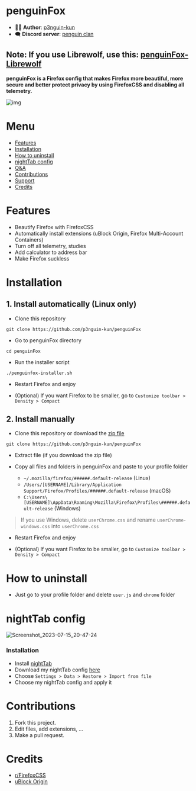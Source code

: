 # **penguinFox**

- 👩‍💻 **Author**: [p3nguin-kun](https://github.com/p3nguin-kun)
- 🗨️ **Discord server**: [penguin clan](https://discord.gg/https://discord.gg/yzn442FGuZ)

## **Note**: If you use Librewolf, use this: [penguinFox-Librewolf](https://github.com/p3nguin-kun/penguinFox-Librewolf)

**penguinFox is a Firefox config that makes Firefox more beautiful, more secure and better protect privacy by using FirefoxCSS and disabling all telemetry.**

![img](https://github.com/p3nguin-kun/penguinFox/assets/123321507/5313cb10-265e-4d91-8671-4723996fd4ee)

# **Menu**
- [Features](#features)
- [Installation](#installation)
- [How to uninstall](#how-to-uninstall)
- [nightTab config](#nighttab-config)
- [Q&A](#qa)
- [Contributions](#contributions)
- [Support](#support)
- [Credits](#credits)

# **Features**
- Beautify Firefox with FirefoxCSS
- Automatically install extensions (uBlock Origin, Firefox Multi-Account Containers)
- Turn off all telemetry, studies
- Add calculator to address bar
- Make Firefox suckless

# **Installation**

## 1. Install automatically (Linux only)
- Clone this repository
```
git clone https://github.com/p3nguin-kun/penguinFox
```

- Go to penguinFox directory
```
cd penguinFox
```

- Run the installer script
```
./penguinfox-installer.sh
```

- Restart Firefox and enjoy

- (Optional) If you want Firefox to be smaller, go to ```Customize toolbar > Density > Compact```

## 2. Install manually
- Clone this repository or download the [zip file](https://github.com/p3nguin-kun/penguinFox/archive/main.zip)
```
git clone https://github.com/p3nguin-kun/penguinFox
```

- Extract file (if you download the zip file)

- Copy all files and folders in penguinFox and paste to your profile folder
  - ```~/.mozilla/firefox/######.default-release``` (Linux)
  - ```/Users/[USERNAME]/Library/Application Support/Firefox/Profiles/######.default-release``` (macOS)
  - ```C:\Users\[USERNAME]\AppData\Roaming\Mozilla\Firefox\Profiles\######.default-release``` (Windows)

> If you use Windows, delete ```userChrome.css``` and rename ```userChrome-windows.css``` into ```userChrome.css```

- Restart Firefox and enjoy

- (Optional) If you want Firefox to be smaller, go to ```Customize toolbar > Density > Compact```

# **How to uninstall**
- Just go to your profile folder and delete ```user.js``` and ```chrome``` folder

# **nightTab config**
![Screenshot_2023-07-15_20-47-24](https://github.com/p3nguin-kun/penguinFox/assets/123321507/f52fe4ea-ac6c-49c4-a75c-cef1c9e8b27c)
### **Installation**
- Install [nightTab](https://github.com/zombieFox/nightTab)
- Download my nightTab config [here](https://github.com/p3nguin-kun/penguinFox/blob/main/p3nguin-kun's%20nighttab%20config.json)
- Choose `Settings > Data > Restore > Import from file`
- Choose my nightTab config and apply it

# **Contributions**

1. Fork this project.
2. Edit files, add extensions, ...
3. Make a pull request.

# **Credits**
- [r/FirefoxCSS](https://www.reddit.com/r/FirefoxCSS/)
- [uBlock Origin](https://ublockorigin.com/)

